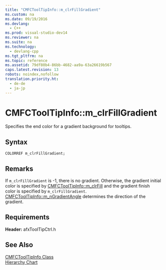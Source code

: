 ```yaml
---
title: "CMFCToolTipInfo::m_clrFillGradient"
ms.custom: na
ms.date: 09/19/2016
ms.devlang: 
  - C++
ms.prod: visual-studio-dev14
ms.reviewer: na
ms.suite: na
ms.technology: 
  - devlang-cpp
ms.tgt_pltfrm: na
ms.topic: reference
ms.assetid: 79df80b4-86bb-4682-aa9a-63a26619b567
caps.latest.revision: 13
robots: noindex,nofollow
translation.priority.ht: 
  - de-de
  - ja-jp
---
```

# CMFCToolTipInfo::m_clrFillGradient
Specifies the end color for a gradient background for tooltips.  
  
## Syntax  
  
```  
COLORREF m_clrFillGradient;  
```  
  
## Remarks  
 If `m_clrFillGradient` is -1, there is no gradient. Otherwise, the gradient initial color is specified by [CMFCToolTipInfo::m_clrFill](../vs140/CMFCToolTipInfo--m_clrFill.md) and the gradient finish color is specified by `m_clrFillGradient`. [CMFCToolTipInfo::m_nGradientAngle](../vs140/CMFCToolTipInfo--m_nGradientAngle.md) determines the direction of the gradient.  
  
## Requirements  
 **Header:** afxToolTipCtrl.h  
  
## See Also  
 [CMFCToolTipInfo Class](../vs140/CMFCToolTipInfo-Class.md)   
 [Hierarchy Chart](../vs140/Hierarchy-Chart.md)